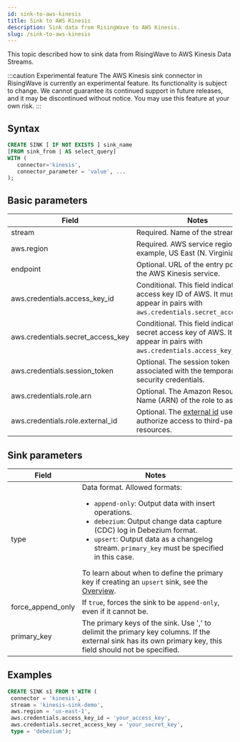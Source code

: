 ```yaml
---
id: sink-to-aws-kinesis
title: Sink to AWS Kinesis
description: Sink data from RisingWave to AWS Kinesis.
slug: /sink-to-aws-kinesis
---
```

<head>
  <link rel="canonical" href="https://docs.risingwave.com/docs/current/sink-to-aws-kinesis/" />
</head>

This topic described how to sink data from RisingWave to AWS Kinesis Data Streams.

:::caution Experimental feature
The AWS Kinesis sink connector in RisingWave is currently an experimental feature. Its functionality is subject to change. We cannot guarantee its continued support in future releases, and it may be discontinued without notice. You may use this feature at your own risk.
:::

## Syntax

```sql
CREATE SINK [ IF NOT EXISTS ] sink_name
[FROM sink_from | AS select_query]
WITH (
   connector='kinesis',
   connector_parameter = 'value', ...
);
```

## Basic parameters

|Field|Notes|
|-----|-----|
|stream |Required. Name of the stream.|
|aws.region |Required. AWS service region. For example, US East (N. Virginia).|
|endpoint |Optional. URL of the entry point for the AWS Kinesis service.|
|aws.credentials.access_key_id |Conditional. This field indicates the access key ID of AWS. It must appear in pairs with `aws.credentials.secret_access_key`. |
|aws.credentials.secret_access_key |Conditional. This field indicates the secret access key of AWS. It must appear in pairs with `aws.credentials.access_key_id`. |
|aws.credentials.session_token |Optional. The session token associated with the temporary security credentials. |
|aws.credentials.role.arn |Optional. The Amazon Resource Name (ARN) of the role to assume.|
|aws.credentials.role.external_id|Optional. The [external id](https://aws.amazon.com/blogs/security/how-to-use-external-id-when-granting-access-to-your-aws-resources/) used to authorize access to third-party resources. |

## Sink parameters

|Field|Notes|
|-----|-----|
|type|Data format. Allowed formats:<ul><li> `append-only`: Output data with insert operations.</li><li> `debezium`: Output change data capture (CDC) log in Debezium format.</li><li> `upsert`: Output data as a changelog stream. `primary_key` must be specified in this case. </li></ul> To learn about when to define the primary key if creating an `upsert` sink, see the [Overview](/data-delivery.md).|
|force_append_only| If `true`, forces the sink to be `append-only`, even if it cannot be.|
|primary_key| The primary keys of the sink. Use ',' to delimit the primary key columns. If the external sink has its own primary key, this field should not be specified.|

## Examples

```sql
CREATE SINK s1 FROM t WITH (
 connector = 'kinesis',
 stream = 'kinesis-sink-demo',
 aws.region = 'us-east-1',
 aws.credentials.access_key_id = 'your_access_key',
 aws.credentials.secret_access_key = 'your_secret_key',
 type = 'debezium');
```
